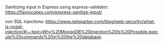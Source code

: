Sanitizing input in Express using express-validator:  https://flaviocopes.com/express-sanitize-input/


non SQL injections: https://www.netsparker.com/blog/web-security/what-is-nosql-injection/#:~:text=Why%20MongoDB%20Injection%20Is%20Possible,execute%20commands%20in%20the%20database.